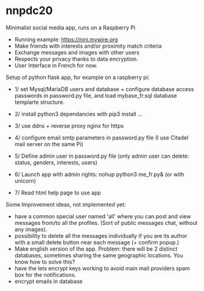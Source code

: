 # nnpdc20
Minimalist social media app, runs on a Raspberry Pi
- Running example: https://nini.mywire.org
- Make friends with interests and/or proximity match criteria
- Exchange messages and images with other users
- Respects your privacy thanks to data encryption.
- User Interface in French for now.

Setup of python flask app, for example on a raspberry pi:
- 1/ set Mysql/MariaDB users and database + 
   configure database access passwords in password.py file, and load mybase_fr.sql database templarte structure.
- 2/ install python3 dependancies with pip3 install ...
- 3/ use ddns + reverse proxy nginx for https
- 4/ configure email smtp parameters in password.py file
    (I use Citadel mail server on the same Pi)
- 5/ Define admin user in password.py file
  (only admin user can delete: status, genders, interests, users)

- 6/ Launch app with admin rights: nohup python3 me_fr.py&  (or with unicorn)
- 7/ Read html help page to use app



Some Improvement ideas, not implemented yet:

- have a common special user named 'all' where you can post and view messages from/to all the profiles. 
(Sort of public messages chat, without any images).
- possibility to delete all the messages individually if you are its author with a small delete button near each message (+ confirm popup.)
- Make english version of the app. Problem: there will be 2 distinct databases, sometimes sharing the same geographic locations. You know how to solve this?
- have the lets encrypt keys working to avoid main mail providers spam box for the notifications.
- encrypt emails in database
